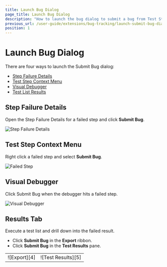 ```yaml
---
title: Launch Bug Dialog
page_title: Launch Bug Dialog
description: "How to launch the bug dialog to submit a bug from Test Studio. Submit a bug from the genererated fauilure detail/failed test in Test Studio. Submit a bug from failed Test Studio test list results."
previous_url: /user-guide/extensions/bug-tracking/launch-submit-bug-dialog.aspx, /user-guide/extensions/bug-tracking/launch-submit-bug-dialog
position: 1
---
```

# Launch Bug Dialog

There are four ways to launch the Submit Bug dialog:

- <a href="/getting-started/test-results/step-failure-details" target="_blank">Step Failure Details</a>
- <a href="/features/test-maintenance/test-step-context-menu" target="_blank">Test Step Context Menu</a>
- <a href="/getting-started/test-execution/visual-debugger" target="_blank">Visual Debugger</a>
- <a href="/getting-started/test-results/analyze-test-results" target="_blank">Test List Results</a>

## Step Failure Details

Open the Step Failure Details for a failed step and click **Submit Bug**.

![Step Failure Details][1]

## Test Step Context Menu

Right click a failed step and select **Submit Bug**. 

![Failed Step][2]

## Visual Debugger

Click Submit Bug when the debugger hits a failed step.

![Visual Debugger][3]

## Results Tab

Execute a test list and drill down into the failed result.


- Click **Submit Bug** in the **Export** ribbon.
- Click **Submit Bug** in the **Test Results** pane.

<table id="no-table">
<tr>
<td>![Export][4]</td>
<td>![Test Results][5]</td>
</tr>
<table>

[1]: /img/features/integration/bug-tracking/launch-bug-dialog/fig1.png
[2]: /img/features/integration/bug-tracking/launch-bug-dialog/fig2.png
[3]: /img/features/integration/bug-tracking/launch-bug-dialog/fig3.png
[4]: /img/features/integration/bug-tracking/launch-bug-dialog/fig4.png
[5]: /img/features/integration/bug-tracking/launch-bug-dialog/fig5.png





